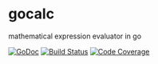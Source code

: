 # gocalc
mathematical expression evaluator in go

[![GoDoc](https://godoc.org/github.com/justinsacbibit/gocalc?status.svg)](https://godoc.org/github.com/justinsacbibit/gocalc)
[![Build Status](https://travis-ci.org/justinsacbibit/gocalc.svg?branch=master)](https://travis-ci.org/justinsacbibit/gocalc)
[![Code Coverage](http://gocover.io/_badge/github.com/justinsacbibit/gocalc)](http://gocover.io/github.com/justinsacbibit/gocalc)
